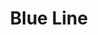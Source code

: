 ---
title: Blue Line
title_zh: 藍綫
route_sign: [B]
terminus_start: Victory Bay
terminus_end: Spawn
stations:
  - code: [B1]
    name: Victory Bay
    name_zh: 勝利灣
    transfer: 
---